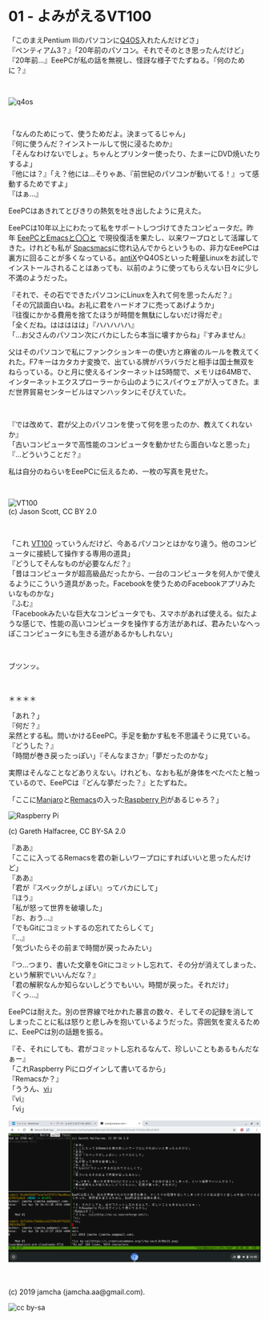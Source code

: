 

# 01 - よみがえるVT100

「このまえPentium IIIのパソコンに[Q4OS](https://q4os.org/)入れたんだけどさ」  
『ペンティアム3？』「20年前のパソコン。それでそのとき思ったんだけど」  
『20年前…』EeePCが私の話を無視し、怪訝な様子でたずねる。『何のために？』  

<br>

![q4os](https://rawcdn.githack.com/jamcha-aa/cloudready-VT/d623c3d7fe60b01383a742afc5c7b5646f0777db/article/img/p3.png)

<br>

「なんのためにって、使うためだよ。決まってるじゃん」  
『何に使うんだ？インストールして悦に浸るためか』  
「そんなわけないでしょ。ちゃんとプリンター使ったり、たまーにDVD焼いたりするよ」  
『他には？』「え？他には…そりゃあ、『前世紀のパソコンが動いてる！』って感動するためですよ」  
『はぁ…』

EeePCはあきれてとびきりの熱気を吐き出したように見えた。

EeePCは10年以上にわたって私をサポートしつづけてきたコンピュータだ。昨年 [EeePCとEmacsと〇〇と](https://jamcha-aa.github.io/EeePC/) で現役復活を果たし、以来ワープロとして活躍してきた。けれども私が [Spacsmacs](http://spacemacs.org/)に惚れ込んでからというもの、非力なEeePCは裏方に回ることが多くなっている。[antiX](https://antixlinux.com/)やQ4OSといった軽量Linuxをお試しでインストールされることはあっても、以前のように使ってもらえない日々に少し不満のようだった。

『それで、その石でできたパソコンにLinuxを入れて何を思ったんだ？』  
「その冗談面白いね。お礼に君をハードオフに売ってあげようか」  
『往復にかかる費用を捨てたほうが時間を無駄にしないだけ得だぞ』  
「全くだね。ははははは」『ハハハハハ』  
「…お父さんのパソコン次にバカにしたら本当に壊すからね」『すみません』

父はそのパソコンで私にファンクションキーの使い方と麻雀のルールを教えてくれた。F7キーはカタカナ変換で、出ている牌がバラバラだと相手は国士無双をねらっている。ひと月に使えるインターネットは5時間で、メモリは64MBで、インターネットエクスプローラーから山のようにスパイウェアが入ってきた。まだ世界貿易センタービルはマンハッタンにそびえていた。

<br>

『では改めて、君が父上のパソコンを使って何を思ったのか、教えてくれないか』  
「古いコンピュータで高性能のコンピュータを動かせたら面白いなと思った」  
『…どういうことだ？』

私は自分のねらいをEeePCに伝えるため、一枚の写真を見せた。

<br>

![VT100](https://upload.wikimedia.org/wikipedia/commons/9/99/DEC_VT100_terminal.jpg)  
(c) Jason Scott, CC BY 2.0

<br>

「これ [VT100](https://ja.wikipedia.org/wiki/VT100) っていうんだけど、今あるパソコンとはかなり違う。他のコンピュータに接続して操作する専用の道具」  
『どうしてそんなものが必要なんだ？』  
「昔はコンピュータが超高級品だったから、一台のコンピュータを何人かで使えるようにこういう道具があった。Facebookを使うためのFacebookアプリみたいなものかな」  
『ふむ』  
「Facebookみたいな巨大なコンピュータでも、スマホがあれば使える。似たような感じで、性能の高いコンピュータを操作する方法があれば、君みたいなへっぽこコンピュータにも生きる道があるかもしれない」  

<br>

ブツンッ。

<br>

＊＊＊＊

「あれ？」  
『何だ？』  
呆然とする私。問いかけるEeePC。手足を動かす私を不思議そうに見ている。『どうした？』  
「時間が巻き戻ったっぽい」『そんなまさか』「夢だったのかな」

実際はそんなことなどありえない。けれども、なおも私が身体をぺたぺたと触っているので、EeePCは『どんな夢だった？』とたずねた。

「ここに[Manjaro](https://manjaro.org)と[Remacs](https://github.com/remacs/remacs)の入った[Raspberry Pi](https://www.raspberrypi.org/)があるじゃろ？」

![Raspberry Pi](https://upload.wikimedia.org/wikipedia/commons/b/b8/Raspberry_Pi_3_B%2B_%2839906370335%29.png)

(c) Gareth Halfacree, CC BY-SA 2.0

『ああ』  
「ここに入ってるRemacsを君の新しいワープロにすればいいと思ったんだけど」  
『ああ』  
「君が『スペックがしょぼい』ってバカにして」  
『ほう』  
「私が怒って世界を破壊した」  
『お、おう…』  
「でもGitにコミットするの忘れてたらしくて」  
『…』  
「気づいたらその前まで時間が戻ったみたい」  

『つ…つまり、書いた文章をGitにコミットし忘れて、その分が消えてしまった、という解釈でいいんだな？』  
「君の解釈なんか知らないしどうでもいい。時間が戻った。それだけ」  
『くっ…』

EeePCは耐えた。別の世界線で吐かれた暴言の数々、そしてその記録を消してしまったことに私は怒りと悲しみを抱いているようだった。雰囲気を変えるために、EeePCは別の話題を振る。

『そ、それにしても、君がコミットし忘れるなんて、珍しいこともあるもんだなぁー』  
「これRaspberry Piにログインして書いてるから」  
『Remacsか？』  
「ううん、[vi](http://ex-vi.sourceforge.net/)」  
『vi』  
「vi」

![chromeos vi](./img/chromeos.png)

<br>
<br>
(c) 2019 jamcha (jamcha.aa@gmail.com).

![cc by-sa](https://i.creativecommons.org/l/by-sa/4.0/88x31.png)

